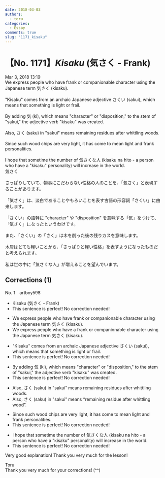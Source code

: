 ```yaml
---
date: 2018-03-03
authors:
  - toru
categories:
  - Essay
comments: true
slug: "1171_kisaku"
---
```


# 【No. 1171】<strong><em>Kisaku</em></strong> (気さく - Frank)
<div class="date">Mar 3, 2018 13:19</div>
<div id="post"><div id="body_show_ori">
We express people who have frank or companionable character using the Japanese term 気さく (kisaku).<br/><br/>"Kisaku" comes from an archaic Japanese adjective さくい (sakui), which means that something is light or frail.<br/><br/>By adding 気 (ki), which means "character" or "disposition," to the stem of "sakui," the adjective verb "kisaku" was created.<br/><br/>Also, さく (saku) in "sakui" means remaining residues after whittling woods.<br/><br/>Since such wood chips are very light, it has come to mean light and frank personalities.<br/><br/>I hope that sometime the number of 気さくな人 (kisaku na hito - a person who have a "kisaku" personality) will increase in the world.
</div></div>

<!-- more -->

<div id="post_ja"><div id="body_show_mo">
気さく<br/><br/>さっぱりしていて、物事にこだわらない性格の人のことを、「気さく」と表現することがあります。<br/><br/>「気さく」は、淡白であることやもろいことを表す古語の形容詞「さくい」に由来します。<br/><br/>「さくい」の語幹に "character" や "disposition" を意味する「気」をつけて、「気さく」になったというわけです。<br/><br/>また、「さくい」の「さく」は木を削った後の残りカスを意味します。<br/><br/>木屑はとても軽いことから、「さっぱりと軽い性格」を表すようになったものだと考えられます。<br/><br/>私は世の中に「気さくな人」が増えることを望んでいます。
</div></div>

## Corrections (1)
<div id="block"><div class="first_name"> No. 1　<span class="just_name">artboy598</span></div><div id="block2">
<ul class="correction_field">
<li class="incorrect">Kisaku (気さく - Frank)</li>
<li class="corrected perfect">This sentence is perfect! No correction needed!</li>
</ul>
<ul class="correction_field">
<li class="incorrect">We express people who have frank or companionable character using the Japanese term 気さく (kisaku).</li>
<li class="corrected correct">
We express people who have <span class="f_red">a</span> frank or companionable character using the Japanese term 気さく (kisaku).
</li>
</ul>
<ul class="correction_field">
<li class="incorrect">"Kisaku" comes from an archaic Japanese adjective さくい (sakui), which means that something is light or frail.</li>
<li class="corrected perfect">This sentence is perfect! No correction needed!</li>
</ul>
<ul class="correction_field">
<li class="incorrect">By adding 気 (ki), which means "character" or "disposition," to the stem of "sakui," the adjective verb "kisaku" was created.</li>
<li class="corrected perfect">This sentence is perfect! No correction needed!</li>
</ul>
<ul class="correction_field">
<li class="incorrect">Also, さく (saku) in "sakui" means remaining residues after whittling woods.</li>
<li class="corrected correct">
Also, さく (saku) in "sakui" means “remaining residue after whittling wood”.
</li>
</ul>
<ul class="correction_field">
<li class="incorrect">Since such wood chips are very light, it has come to mean light and frank personalities.</li>
<li class="corrected perfect">This sentence is perfect! No correction needed!</li>
</ul>
<ul class="correction_field">
<li class="incorrect">I hope that sometime the number of 気さくな人 (kisaku na hito - a person who have a "kisaku" personality) will increase in the world.</li>
<li class="corrected perfect">This sentence is perfect! No correction needed!</li>
</ul>
<p class="comment_small">
 Very good explanation!  Thank you very much for the lesson!
</p>

</div><div class="name"><span class="just_name">Toru</span><br>
Thank you very much for your corrections! (^^)
</div>
</div>
